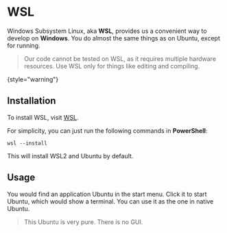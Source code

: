 # WSL

Windows Subsystem Linux, aka **WSL**, provides us a convenient way to develop on **Windows**.
You do almost the same things as on Ubuntu, except for running.

> Our code cannot be tested on WSL, as it requires multiple hardware resources.
> Use WSL only for things like editing and compiling.
>
{style="warning"}

## Installation

To install WSL, visit [WSL](https://learn.microsoft.com/en-us/windows/wsl/install).

For simplicity, you can just run the following commands in **PowerShell**:

```
wsl --install
```

This will install WSL2 and Ubuntu by default.

## Usage

You would find an application Ubuntu in the start menu.
Click it to start Ubuntu, which would show a terminal.
You can use it as the one in native Ubuntu.

> This Ubuntu is very pure. There is no GUI.
> 

